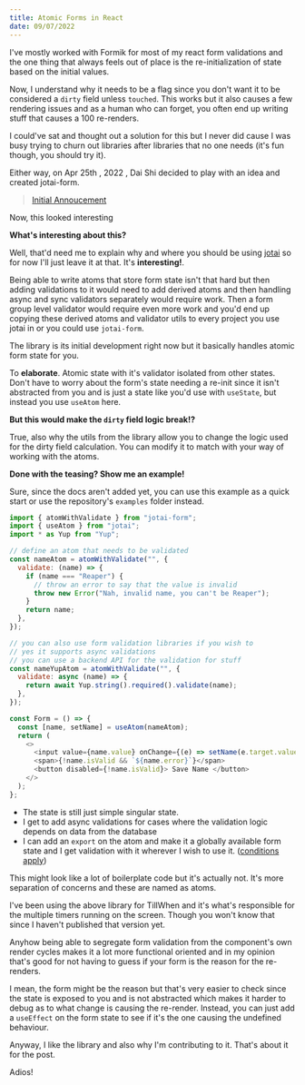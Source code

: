 ```yaml
---
title: Atomic Forms in React
date: 09/07/2022
---
```


I've mostly worked with Formik for most of my react form validations and the one
thing that always feels out of place is the re-initialization of state based on
the initial values.

Now, I understand why it needs to be a flag since you don't want it to be
considered a `dirty` field unless `touched`. This works but it also causes a few
rendering issues and as a human who can forget, you often end up writing stuff
that causes a 100 re-renders.

I could've sat and thought out a solution for this but I never did cause I was
busy trying to churn out libraries after libraries that no one needs (it's fun
though, you should try it).

Either way, on Apr 25th , 2022 , Dai Shi decided to play with an idea and
created jotai-form.

> [Initial Annoucement](https://twitter.com/dai_shi/status/1518562466627821570)

Now, this looked interesting

**What's interesting about this?**

Well, that'd need me to explain why and where you should be using
[jotai](https://jotai.org) so for now I'll just leave it at that. It's
**interesting!**.

Being able to write atoms that store form state isn't that hard but then adding
validations to it would need to add derived atoms and then handling async and
sync validators separately would require work. Then a form group level validator
would require even more work and you'd end up copying these derived atoms and
validator utils to every project you use jotai in or you could use `jotai-form`.

The library is its initial development right now but it basically handles atomic
form state for you.

To **elaborate**. Atomic state with it's validator isolated from other states.
Don't have to worry about the form's state needing a re-init since it isn't
abstracted from you and is just a state like you'd use with `useState`, but
instead you use `useAtom` here.

**But this would make the `dirty` field logic break!?**

True, also why the utils from the library allow you to change the logic used for
the dirty field calculation. You can modify it to match with your way of working
with the atoms.

**Done with the teasing? Show me an example!**

Sure, since the docs aren't added yet, you can use this example as a quick start
or use the repository's `examples` folder instead.

```js
import { atomWithValidate } from "jotai-form";
import { useAtom } from "jotai";
import * as Yup from "Yup";

// define an atom that needs to be validated
const nameAtom = atomWithValidate("", {
  validate: (name) => {
    if (name === "Reaper") {
      // throw an error to say that the value is invalid
      throw new Error("Nah, invalid name, you can't be Reaper");
    }
    return name;
  },
});

// you can also use form validation libraries if you wish to
// yes it supports async validations
// you can use a backend API for the validation for stuff
const nameYupAtom = atomWithValidate("", {
  validate: async (name) => {
    return await Yup.string().required().validate(name);
  },
});

const Form = () => {
  const [name, setName] = useAtom(nameAtom);
  return (
    <>
      <input value={name.value} onChange={(e) => setName(e.target.value)} />
      <span>{!name.isValid && `${name.error}`}</span>
      <button disabled={!name.isValid}> Save Name </button>
    </>
  );
};
```

- The state is still just simple singular state.
- I get to add async validations for cases where the validation logic depends on
  data from the database
- I can add an `export` on the atom and make it a globally available form state
  and I get validation with it wherever I wish to use it.
  ([conditions apply](https://twitter.com/dai_shi/status/1447892237753278466))

This might look like a lot of boilerplate code but it's actually not. It's more
separation of concerns and these are named as atoms.

I've been using the above library for TillWhen and it's what's responsible for
the multiple timers running on the screen. Though you won't know that since I
haven't published that version yet.

Anyhow being able to segregate form validation from the component's own render
cycles makes it a lot more functional oriented and in my opinion that's good for
not having to guess if your form is the reason for the re-renders.

I mean, the form might be the reason but that's very easier to check since the
state is exposed to you and is not abstracted which makes it harder to debug as
to what change is causing the re-render. Instead, you can just add a `useEffect`
on the form state to see if it's the one causing the undefined behaviour.

Anyway, I like the library and also why I'm contributing to it. That's about it
for the post.

Adios!
